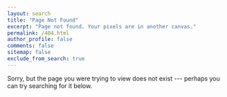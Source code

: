 ```yaml
---
layout: search
title: "Page Not Found"
excerpt: "Page not found. Your pixels are in another canvas."
permalink: /404.html
author_profile: false
comments: false
sitemap: false
exclude_from_search: true
---
```


Sorry, but the page you were trying to view does not exist --- perhaps you can try searching for it below.
